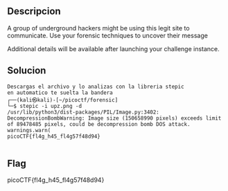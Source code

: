 ## Descripcion
A group of underground hackers might be using this legit site to communicate. Use your forensic techniques to uncover their message

Additional details will be available after launching your challenge instance.

## Solucion
```
Descargas el archivo y lo analizas con la libreria stepic  
en automatico te suelta la bandera  
┌──(kali㉿kali)-[~/picoctf/forensic]  
└─$ stepic -i upz.png -d  
/usr/lib/python3/dist-packages/PIL/Image.py:3402: DecompressionBombWarning: Image size (150658990 pixels) exceeds limit of 89478485 pixels, could be decompression bomb DOS attack.  
warnings.warn(  
picoCTF{fl4g_h45_fl4g57f48d94}


```

## Flag
picoCTF{fl4g_h45_fl4g57f48d94}